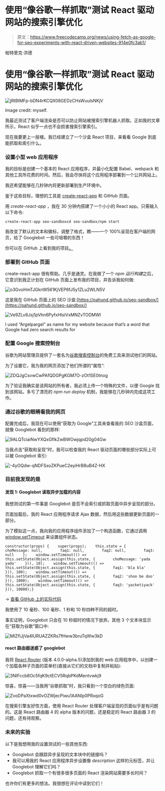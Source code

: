 # 使用“像谷歌一样抓取”测试 React 驱动网站的搜索引擎优化

> 原文：<https://www.freecodecamp.org/news/using-fetch-as-google-for-seo-experiments-with-react-driven-websites-914e0fc3ab1/>

帕特里克·洪德

# 使用“像谷歌一样抓取”测试 React 驱动网站的搜索引擎优化

![jRtBIMFp-bDN4rKCQX08GEDzCHsWuulsNKjV](img/427647f8724a51648de0e84686155561.png)

Image credit: myself.

我最近测试了客户端渲染是否可以防止网站被搜索引擎机器人抓取。正如我的文章所示，React 似乎一点也不会损害搜索引擎索引。

现在我要更上一层楼。我已经建立了一个沙盒 React 项目，来看看 Google 到底能抓取和索引什么。

### 设置小型 web 应用程序

我的目标是创建一个基本的 React 应用程序，并最小化配置 Babel、webpack 和其他工具所花费的时间。然后，我会尽快将这个应用程序部署到一个公共网站上。

我还希望能够在几秒钟内将更新部署到生产环境中。

鉴于这些目标，理想的工具是 [create-react-app](https://github.com/facebookincubator/create-react-app) 和 GitHub 页面。

用 *create-react-app* ，我在 30 分钟内搭建了一个小小的 React app。只需输入以下命令:

```
create-react-app seo-sandboxcd seo-sandbox/npm start
```

我改变了默认的文本和徽标，调整了格式，瞧——一个 100%呈现在客户端的网页，给了 Googlebot 一些可咀嚼的东西！

你可以在 GitHub 上看到我的项目[。](https://github.com/pahund/seo-sandbox)

### 部署到 GitHub 页面

create-react-app 很有帮助。几乎是通灵。在我做了一个 *npm 运行构建*之后，它意识到我正计划在 GitHub 页面上发布我的项目，并告诉我如何做:

![o3GvoHmTJGknW561KjVEP6fJ5y1ZLu2WLN5V](img/2c079131ea79305f5333688a40948f9b.png)

这是我在 GitHub 页面上的 SEO 沙盒:[https://pahund.github.io/seo-sandbox/](https://pahund.github.io/seo-sandbox/)

![Ve9ZLv8Jsj1pVhn6PyfxHlsiVxMNZvTODMWI](img/fc78e607cd91b52c56badda9e8a77d16.png)

I used “Argelpargel” as name for my website because that’s a word that Google had zero search results for

### 配置 Google 搜索控制台

谷歌为网站管理员提供了一套名为[谷歌搜索控制台](https://www.google.com/webmasters/tools)的免费工具来测试他们的网站。

为了设置它，我为我的网页添加了他们所谓的“属性”:

![ZDQJgCsvwCwPAfQDGPgKGM7O-zOt1SE0tnog](img/2917eb40586f6ba4a70200ce1a49a81f.png)

为了验证我确实是该网站的所有者，我必须上传一个特殊的文件，以便 Google 找到该网站。多亏了漂亮的 *npm run deploy* 机制，我能够在几秒钟内完成这项工作。

### 通过谷歌的眼睛看我的网页

配置完成后，我现在可以使用“获取为 Google”工具来查看我的 SEO 沙盒页面，就像 Googlebot 看到的那样:

![9ALQTciaiNwYXQxGfIkZwBWOwjqpd20g04Gw](img/df13ad4c69c5e87d948ef01539cfa965.png)

当我点击“获取和呈现”时，我可以检查我的 React 驱动页面的哪些部分实际上可以被 Googlebot 索引:

![-4yOQdw-qNDFSxoZKPueC2eyiHrB8uB4Z-HX](img/fe7598c56c69df1896ce8308b1971fda.png)

### 目前我发现的是

#### 发现 1: Googlebot 读取异步加载的内容

我想测试的第一件事是 Googlebot 是否不会索引或抓取页面中异步呈现的部分。

页面加载后，我的 React 应用程序请求 Ajax 数据，然后用这些数据更新页面的一部分。

为了模拟这一点，我向我的应用程序组件添加了一个构造函数，它通过调用 [window.setTimeout](https://developer.mozilla.org/en-US/docs/Web/API/WindowTimers/setTimeout) 来设置组件状态。

```
constructor(props) {    super(props);    this.state = {        choMessage: null,        faq1: null,        faq2: null,        faq3: null    };    window.setTimeout(() => this.setState(Object.assign(this.state, {        choMessage: 'yada yada'    })), 10);    window.setTimeout(() => this.setState(Object.assign(this.state, {        faq1: 'bla bla'    })), 100);    window.setTimeout(() => this.setState(Object.assign(this.state, {        faq2: 'shoo be doo'    })), 1000);    window.setTimeout(() => this.setState(Object.assign(this.state, {        faq3: 'yacketiyack'    })), 10000);}
```

→ [查看 GitHub 上的实际代码](https://github.com/pahund/seo-sandbox/blob/v1.0.0/src/App.js#L14)

我使用了 10 毫秒、100 毫秒、1 秒和 10 秒四种不同的超时。

事实证明，Googlebot 只会在 10 秒超时的情况下放弃。其他 3 个文本块显示在“获取为谷歌”窗口中:

![MlZfIJjVa4lURUAZZKRs7fHww3bruTqWw3kD](img/babc7bb4d3277a5bc39f05ae793e84cc.png)

#### react 路由器迷惑了 googlebot

我将 [React Router](https://react-router.now.sh/) (版本 4.0.0-alpha.5)添加到我的 web 应用程序中，以创建一个加载各种子页面的菜单栏(直接从它们的文档中复制并粘贴):

![3NIFccb8Oc5fqK9ctECV5RqbPKdMentvwkj9](img/328892eaa24218d53ed81198d7f446f3.png)

惊喜，惊喜——当我用“谷歌抓取”时，我只看到一个空白的绿色页面:

![ZvoDPaXtxwd0vOZWjecPiwu1AANIp0PRxqoG](img/84552d809dca192591008e3f2046d515.png)

在搜索引擎友好性方面，使用 React Router 处理客户端呈现的页面似乎是有问题的。这是 React 路由器 4 的 alpha 版本的问题，还是稳定的 React 路由器 3 的问题，还有待观察。

### 未来的实验

以下是我想用我的设置测试的一些其他东西:

*   Googlebot 会跟踪异步呈现的文本块中的链接吗？
*   我可以用我的 React 应用程序异步设置像 *description* 这样的元标签，并让 Googlebot 理解它们吗？
*   Googlebot 抓取一个有很多很多页面的 React 渲染网站需要多长时间？

也许你们有更多的想法。我很想在评论中读到它们！